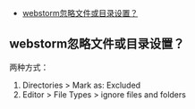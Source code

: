 <!-- TOC -->

- [webstorm忽略文件或目录设置？](#webstorm忽略文件或目录设置)

<!-- /TOC -->

## webstorm忽略文件或目录设置？

两种方式：
1. Directories > Mark as: Excluded
2. Editor > File Types > ignore files and folders